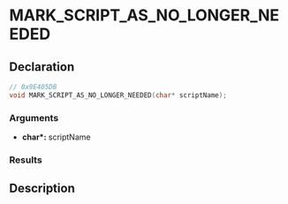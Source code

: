# MARK_SCRIPT_AS_NO_LONGER_NEEDED

## Declaration
```cpp
// 0x9E405DB
void MARK_SCRIPT_AS_NO_LONGER_NEEDED(char* scriptName);
```

### Arguments
- **char\*:** scriptName

### Results

## Description
